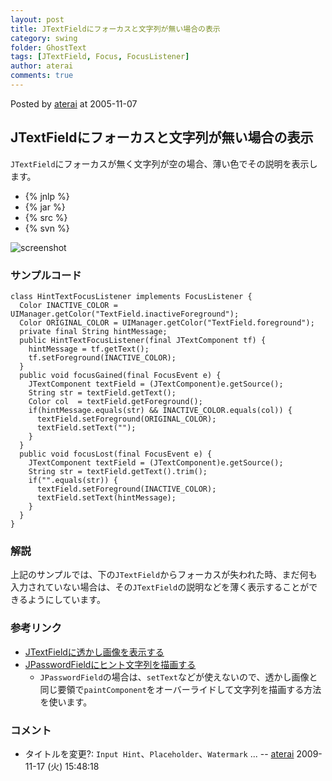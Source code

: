 ```yaml
---
layout: post
title: JTextFieldにフォーカスと文字列が無い場合の表示
category: swing
folder: GhostText
tags: [JTextField, Focus, FocusListener]
author: aterai
comments: true
---
```


Posted by [aterai](http://terai.xrea.jp/aterai.html) at 2005-11-07

## JTextFieldにフォーカスと文字列が無い場合の表示
`JTextField`にフォーカスが無く文字列が空の場合、薄い色でその説明を表示します。

- {% jnlp %}
- {% jar %}
- {% src %}
- {% svn %}

<!-- dummy comment line for breaking list -->

![screenshot](https://lh6.googleusercontent.com/_9Z4BYR88imo/TQTNY3BG1nI/AAAAAAAAAas/YJB5L9kNK-c/s800/GhostText.png)

### サンプルコード
<pre class="prettyprint"><code>class HintTextFocusListener implements FocusListener {
  Color INACTIVE_COLOR = UIManager.getColor("TextField.inactiveForeground");
  Color ORIGINAL_COLOR = UIManager.getColor("TextField.foreground");
  private final String hintMessage;
  public HintTextFocusListener(final JTextComponent tf) {
    hintMessage = tf.getText();
    tf.setForeground(INACTIVE_COLOR);
  }
  public void focusGained(final FocusEvent e) {
    JTextComponent textField = (JTextComponent)e.getSource();
    String str = textField.getText();
    Color col  = textField.getForeground();
    if(hintMessage.equals(str) &amp;&amp; INACTIVE_COLOR.equals(col)) {
      textField.setForeground(ORIGINAL_COLOR);
      textField.setText("");
    }
  }
  public void focusLost(final FocusEvent e) {
    JTextComponent textField = (JTextComponent)e.getSource();
    String str = textField.getText().trim();
    if("".equals(str)) {
      textField.setForeground(INACTIVE_COLOR);
      textField.setText(hintMessage);
    }
  }
}
</code></pre>

### 解説
上記のサンプルでは、下の`JTextField`からフォーカスが失われた時、まだ何も入力されていない場合は、その`JTextField`の説明などを薄く表示することができるようにしています。

### 参考リンク
- [JTextFieldに透かし画像を表示する](http://terai.xrea.jp/Swing/WatermarkInTextField.html)
- [JPasswordFieldにヒント文字列を描画する](http://terai.xrea.jp/Swing/InputHintPasswordField.html)
    - `JPasswordField`の場合は、`setText`などが使えないので、透かし画像と同じ要領で`paintComponent`をオーバーライドして文字列を描画する方法を使います。

<!-- dummy comment line for breaking list -->

### コメント
- タイトルを変更?: `Input Hint`、`Placeholder`、`Watermark` ... -- [aterai](http://terai.xrea.jp/aterai.html) 2009-11-17 (火) 15:48:18

<!-- dummy comment line for breaking list -->

